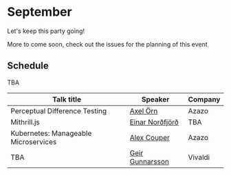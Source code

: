 # September
Let's keep this party going!

More to come soon, check out the issues for the planning of this event

## Schedule
TBA

| Talk title                                   | Speaker                   | Company  |
|----------------------------------------------|---------------------------|----------|
| Perceptual Difference Testing                | [Axel Örn][#14]           | Azazo    |
| Mithrill.js                                 | [Einar Norðfjörð][#22]    | TBA      |
| Kubernetes: Manageable Microservices         | [Alex Couper][#37]        | Azazo    |
| TBA                                          | [Geir Gunnarsson][#42]                       | Vivaldi      |

[#14]: https://github.com/jsis/monthly-meetup/issues/14
[#22]: https://github.com/jsis/monthly-meetup/issues/22
[#37]: https://github.com/jsis/monthly-meetup/issues/37
[#42]: https://github.com/jsis/monthly-meetup/issues/42

